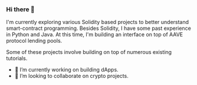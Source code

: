 ### Hi there 👋
I'm currently exploring various Solidity based projects to better understand smart-contract programming. Besides Solidity, I have some past experience in Python and Java. At this time, I'm building an interface on top of AAVE protocol lending pools.

Some of these projects involve building on top of numerous existing tutorials.

- 🔭 I’m currently working on building dApps.
- 👯 I’m looking to collaborate on crypto projects.

<!--
**jysohn/jysohn** is a ✨ _special_ ✨ repository because its `README.md` (this file) appears on your GitHub profile.

Here are some ideas to get you started:

- 🔭 I’m currently working on ...
- 🌱 I’m currently learning ...
- 👯 I’m looking to collaborate on ...
- 🤔 I’m looking for help with ...
- 💬 Ask me about ...
- 📫 How to reach me: ...
- 😄 Pronouns: ...
- ⚡ Fun fact: ...
-->
